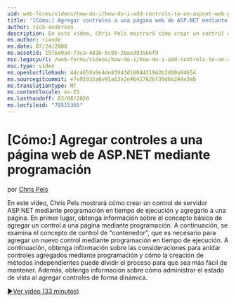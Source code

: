 ```yaml
---
uid: web-forms/videos/how-do-i/how-do-i-add-controls-to-an-aspnet-web-page-programmatically
title: '[Cómo:] Agregar controles a una página web de ASP.NET mediante programación | Microsoft Docs'
author: rick-anderson
description: En este vídeo, Chris Pels mostrará cómo crear un control de servidor ASP.NET mediante programación en tiempo de ejecución y agregarlo a una página. En primer lugar, obtenga información sobre el concepto básico o...
ms.author: riande
ms.date: 07/24/2008
ms.assetid: 1576e0a4-73ca-4816-bc09-20ae393a66f9
msc.legacyurl: /web-forms/videos/how-do-i/how-do-i-add-controls-to-an-aspnet-web-page-programmatically
msc.type: video
ms.openlocfilehash: 44c4659a9e4de81943d1804421942b2d00a94654
ms.sourcegitcommit: e7e91932a6e91a63e2e46417626f39d6b244a3ab
ms.translationtype: MT
ms.contentlocale: es-ES
ms.lasthandoff: 03/06/2020
ms.locfileid: "78515365"
---
```

# <a name="how-do-i-add-controls-to-an-aspnet-web-page-programmatically"></a>[Cómo:] Agregar controles a una página web de ASP.NET mediante programación

por [Chris Pels](https://twitter.com/chrispels)

En este vídeo, Chris Pels mostrará cómo crear un control de servidor ASP.NET mediante programación en tiempo de ejecución y agregarlo a una página. En primer lugar, obtenga información sobre el concepto básico de agregar un control a una página mediante programación. A continuación, se examina el concepto de control de "contenedor", que es necesario para agregar un nuevo control mediante programación en tiempo de ejecución. A continuación, obtenga información sobre las consideraciones para anidar controles agregados mediante programación y cómo la creación de métodos independientes puede dividir el proceso para que sea más fácil de mantener. Además, obtenga información sobre cómo administrar el estado de vista al agregar controles de forma dinámica.

[&#9654;Ver vídeo (33 minutos)](https://channel9.msdn.com/Blogs/ASP-NET-Site-Videos/how-do-i-add-controls-to-an-aspnet-web-page-programmatically)
